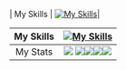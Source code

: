 
| My Skills | [![My Skills](https://skillicons.dev/icons?i=js,html,css,cpp,firebase,laravel,mysql,nodejs,npm)](https://skillicons.dev)|

| My Skills | [![My Skills](https://skillicons.dev/icons?i=cpp,python,java,react,fastapi,flask,firebase,laravel,mysql,nodejs,npm,py,pytorch,powershell,ruby,r)](https://skillicons.dev)|
:--: | :--:
| My Stats | ![](http://github-profile-summary-cards.vercel.app/api/cards/profile-details?username=nzodasic&theme=darcula) ![](http://github-profile-summary-cards.vercel.app/api/cards/productive-time?username=Nzodasic&theme=darcula&utcOffset=8)![](http://github-profile-summary-cards.vercel.app/api/cards/repos-per-language?username=Nzodasic&theme=darcula)![](http://github-profile-summary-cards.vercel.app/api/cards/most-commit-language?username=Nzodasic&theme=darcula)![](http://github-profile-summary-cards.vercel.app/api/cards/stats?username=Nzodasic&theme=darcula)
